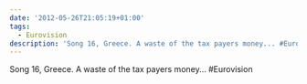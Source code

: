```yaml
---
date: '2012-05-26T21:05:19+01:00'
tags:
  - Eurovision
description: 'Song 16, Greece. A waste of the tax payers money... #Eurovision'
---
```

Song 16, Greece. A waste of the tax payers money... #Eurovision
